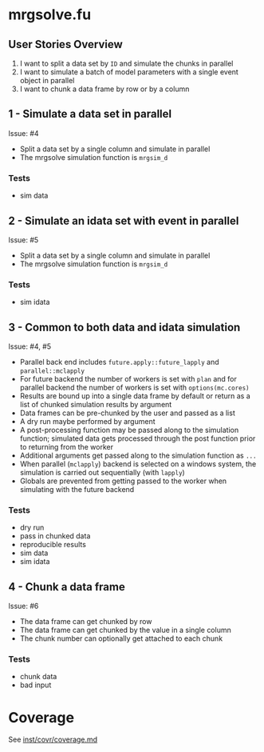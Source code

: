
# mrgsolve.fu

## User Stories Overview

1. I want to split a data set by `ID` and simulate the chunks in parallel
1. I want to simulate a batch of model parameters with a single event object
   in parallel
1. I want to chunk a data frame by row or by a column

## 1 - Simulate a data set in parallel

Issue: #4

- Split a data set by a single column and simulate in parallel
- The mrgsolve simulation function is `mrgsim_d`

### Tests

- sim data

## 2 - Simulate an idata set with event in parallel

Issue: #5

- Split a data set by a single column and simulate in parallel
- The mrgsolve simulation function is `mrgsim_d`

### Tests

- sim idata

## 3 - Common to both data and idata simulation

Issue: #4, #5

- Parallel back end includes `future.apply::future_lapply` and 
   `parallel::mclapply`
- For future backend the number of workers is set with `plan` and for 
  parallel backend the number of workers is set with `options(mc.cores)`
- Results are bound up into a single data frame by default or return as a list
  of chunked simulation results by argument 
- Data frames can be pre-chunked by the user and passed as a list
- A dry run maybe performed by argument
- A post-processing function may be passed along to the simulation function; 
  simulated data gets processed through the post function prior to returning
  from the worker
- Additional arguments get passed along to the simulation function as `...`
- When parallel (`mclapply`) backend is selected on a windows system, the 
  simulation is carried out sequentially (with `lapply`)
- Globals are prevented from getting passed to the worker when simulating 
  with the future backend
  
### Tests

- dry run
- pass in chunked data
- reproducible results
- sim data
- sim idata
  
## 4 - Chunk a data frame

Issue: #6

- The data frame can get chunked by row
- The data frame can get chunked by the value in a single column
- The chunk number can optionally get attached to each chunk

### Tests
- chunk data
- bad input

# Coverage
See [inst/covr/coverage.md](../covr/coverage.md)
